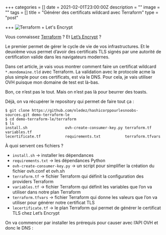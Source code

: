 +++
categories = []
date = 2021-02-01T23:00:00Z
description = ""
image = ""
tags = []
title = "Générer des certificats wildcard avec Terraform"
type = "post"

+++
![Terraform + Let's Encrypt](https://blog.ledez.net/images/2019/10/terraform_plus_letsencrypt.png)

Vous connaissez [Terraform](https://www.terraform.io/) ? Et [Let’s Encrypt](https://letsencrypt.org/) ?

Le premier permet de gérer le cycle de vie de vos infrastructures. Et le deuxième vous permet d’avoir des certificats TLS signés par une autorité de certification valide dans les navigateurs modernes.

Dans cet article, je vais vous montrer comment faire un certificat wildcard `*.mondomaine.tld` avec Terraform. La validation avec le protocole acme la plus simple pour ces certificats, est via le DNS. Pour cela, je vais utiliser OVH puisque mon domaine de test est là-bas.

Bon, ce n’est pas le tout. Mais on n’est pas là pour beurrer des toasts.

Déjà, on va récupérer le repository qui permet de faire tout ça :

    $ git clone https://github.com/nledez/hashicorppourlesnoobs-sources.git demo-terraform-le
    $ cd demo-terraform-le/terraform
    $ ls
    install.sh                 ovh-create-consumer-key.py terraform.tf               variables.tf
    lecertificate.tf           requirements.txt           terraform.tfvars

À quoi servent ces fichiers ?

* `install.sh` -> installer les dépendances
* `requirements.txt` -> les dépendances Python
* `ovh-create-consumer-key.py` -> un script pour simplifier la création du fichier ovh.conf et ovh.sh
* `terraform.tf` -> fichier Terraform qui définit la configuration des providers Terraform
* `variables.tf` -> fichier Terraform qui définit les variables que l’on va utiliser dans notre plan Terraform
* `terraform.tfvars` -> fichier Terraform qui donne les valeurs que l’on va utiliser pour générer notre certificat TLS
* `lecertificate.tf` -> le plan Terraform qui permet de générer le certificat TLS chez Let’s Encrypt

On va commencer par installer les prérequis pour causer avec l’API OVH et donc le DNS :